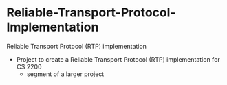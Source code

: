 # Reliable-Transport-Protocol-Implementation
Reliable Transport Protocol (RTP) implementation

- Project to create a Reliable Transport Protocol (RTP) implementation for CS 2200
  - segment of a larger project

